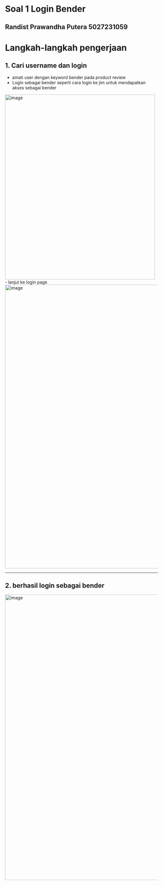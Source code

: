 # Soal 1 Login Bender

## Randist Prawandha Putera 5027231059

# Langkah-langkah pengerjaan

## 1. Cari username dan login
- amati user dengan keyword bender pada product review
- Login sebagai bender seperti cara login ke jim untuk mendapatkan akses sebagai bender
<img width="494" height="609" alt="image" src="https://github.com/user-attachments/assets/8fb73cdf-3654-4e53-923d-c4539943aab6" />
- lanjut ke login page
<img width="1919" height="934" alt="image" src="https://github.com/user-attachments/assets/070d1c70-b5ab-452b-b907-93ba40671fdb" />

---

## 2. berhasil login sebagai bender
<img width="1919" height="940" alt="image" src="https://github.com/user-attachments/assets/b0df5951-5461-447f-bc49-843c9932435a" />
